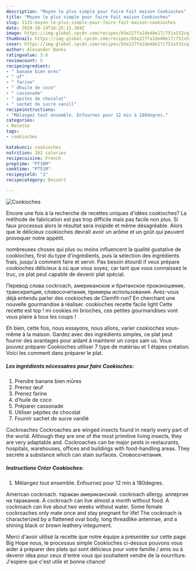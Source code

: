 ```yaml
---
description: "Moyen le plus simple pour faire Fait maison Cookioches"
title: "Moyen le plus simple pour faire Fait maison Cookioches"
slug: 1125-moyen-le-plus-simple-pour-faire-fait-maison-cookioches
date: 2020-10-14T16:25:11.304Z
image: https://img-global.cpcdn.com/recipes/b5e227fa1de40e17/751x532cq70/cookioches-photo-principale-de-la-recette.jpg
thumbnail: https://img-global.cpcdn.com/recipes/b5e227fa1de40e17/751x532cq70/cookioches-photo-principale-de-la-recette.jpg
cover: https://img-global.cpcdn.com/recipes/b5e227fa1de40e17/751x532cq70/cookioches-photo-principale-de-la-recette.jpg
author: Alexander Banks
ratingvalue: 3.6
reviewcount: 5
recipeingredient:
- " banane bien mres"
- " uf"
- " farine"
- " dhuile de coco"
- " cassonade"
- " ppites de chocolat"
- " sachet de sucre vanill"
recipeinstructions:
- "Mélangez tout ensemble. Enfournez pour 12 min à 180degres."
categories:
- Recette
tags:
- cookioches

katakunci: cookioches 
nutrition: 261 calories
recipecuisine: French
preptime: "PT38M"
cooktime: "PT51M"
recipeyield: "3"
recipecategory: Dessert

---
```



![Cookioches](https://img-global.cpcdn.com/recipes/b5e227fa1de40e17/751x532cq70/cookioches-photo-principale-de-la-recette.jpg)

Encore une fois à la recherche de recettes uniques d'idées cookioches? La méthode de fabrication est pas trop difficile mais pas facile non plus. Si faux processus alors le résultat sera insipide et même désagréable. Alors que le délicieux cookioches devrait avoir un arôme et un goût qui peuvent provoquer notre appétit.

nombreuses choses qui plus ou moins influencent la qualité gustative de cookioches, first du type d'ingrédients, puis la sélection des ingrédients frais, jusqu'à comment faire et servir. Pas besoin étourdi if veux prépare cookioches délicieux à où que vous soyez, car tant que vous connaissez le truc, ce plat peut capable de devenir plat spécial.

Перевод слова cockroach, американское и британское произношение, транскрипция, словосочетания, примеры использования. Avez-vous déjà entendu parler des cookioches de Clemfit-run? En cherchant une nouvelle gourmandise à réaliser. cookioches recette facile light Cette recette est top ! mi cookies mi brioches, ces petites gourmandises vont vous plaire à tous les coups !


Eh bien, cette fois, nous essayons, nous allons, varier cookioches vous-même à la maison. Gardez avec des ingrédients simples, ce plat peut fournir des avantages pour aidant à maintenir un corps sain us. Vous pouvez préparer Cookioches utiliser 7 type de matériau et 1 étapes création. Voici les comment dans préparer le plat.

<!--inarticleads1-->

##### Les ingrédients nécessaires pour faire Cookioches:

1. Prendre  banane bien mûres
1. Prenez  œuf
1. Prenez  farine
1.   d’huile de coco
1. Préparer  cassonade
1. Utiliser  pépites de chocolat
1. Fournir  sachet de sucre vanillé


Cockroaches Cockroaches are winged insects found in nearly every part of the world. Although they are one of the most primitive living insects, they are very adaptable and. Cockroaches can be major pests in restaurants, hospitals, warehouses, offices and buildings with food-handling areas. They secrete a substance which can stain surfaces. Словосочетания. 

<!--inarticleads2-->

##### Instructions Créer Cookioches:

1. Mélangez tout ensemble. Enfournez pour 12 min à 180degres.


American cockroach. таракан американский. cockroach allergy. аллергия на тараканов. A cockroach can live almost a month without food. A cockroach can live about two weeks without water. Some female cockroaches only mate once and stay pregnant for life! The cockroach is characterized by a flattened oval body, long threadlike antennae, and a shining black or brown leathery integument. 


Merci d'avoir utilisé la recette que notre équipe a présentée sur cette page. Big Hope nous, le processus simple Cookioches ci-dessus pouvons vous aider à préparer des plats qui sont délicieux pour votre famille / amis ou à devenir idea pour ceux d'entre vous qui souhaitent vendre de la nourriture. J'espère que c'est utile et bonne chance!
